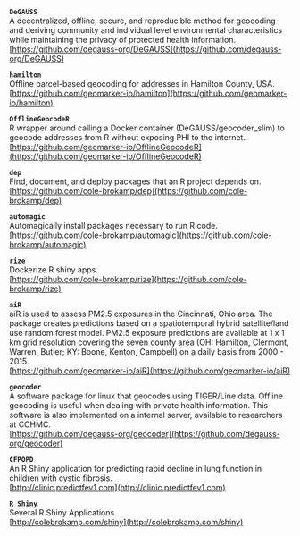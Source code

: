 **`DeGAUSS`**  
A decentralized, offline, secure, and reproducible method for geocoding and deriving community and individual level environmental characteristics while maintaining the privacy of protected health information.  
[https://github.com/degauss-org/DeGAUSS](https://github.com/degauss-org/DeGAUSS)

**`hamilton`**  
Offline parcel-based geocoding for addresses in Hamilton County, USA.  
[https://github.com/geomarker-io/hamilton](https://github.com/geomarker-io/hamilton)

**`OfflineGeocodeR`**  
R wrapper around calling a Docker container (DeGAUSS/geocoder_slim) to geocode addresses from R without exposing PHI to the internet.  
[https://github.com/geomarker-io/OfflineGeocodeR](https://github.com/geomarker-io/OfflineGeocodeR)

**`dep`**  
Find, document, and deploy packages that an R project depends on.  
[https://github.com/cole-brokamp/dep](https://github.com/cole-brokamp/dep)

**`automagic`**  
Automagically install packages necessary to run R code.  
[https://github.com/cole-brokamp/automagic](https://github.com/cole-brokamp/automagic)

**`rize`**  
Dockerize R shiny apps.  
[https://github.com/cole-brokamp/rize](https://github.com/cole-brokamp/rize)

**`aiR`**  
aiR is used to assess PM2.5 exposures in the Cincinnati, Ohio area. The package creates predictions based on a spatiotemporal hybrid satellite/land use random forest model. PM2.5 exposure predictions are available at 1 x 1 km grid resolution covering the seven county area (OH: Hamilton, Clermont, Warren, Butler; KY: Boone, Kenton, Campbell) on a daily basis from 2000 - 2015.  
[https://github.com/geomarker-io/aiR](https://github.com/geomarker-io/aiR)

**`geocoder`**  
A software package for linux that geocodes using TIGER/Line data.  Offline geocoding is useful when dealing with private health information. This software is also implemented on a internal server, available to researchers at CCHMC.  
[https://github.com/degauss-org/geocoder](https://github.com/degauss-org/geocoder)

**`CFPOPD`**  
An R Shiny application for predicting rapid decline in lung function in children with cystic fibrosis.  
[http://clinic.predictfev1.com](http://clinic.predictfev1.com)

**`R Shiny`**  
Several R Shiny Applications.  
[http://colebrokamp.com/shiny](http://colebrokamp.com/shiny)